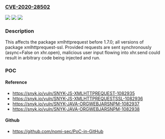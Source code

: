 ### [CVE-2020-28502](https://cve.mitre.org/cgi-bin/cvename.cgi?name=CVE-2020-28502)
![](https://img.shields.io/static/v1?label=Product&message=xmlhttprequest-ssl&color=blue)
![](https://img.shields.io/static/v1?label=Version&message=%3E%3D%200%20&color=brighgreen)
![](https://img.shields.io/static/v1?label=Vulnerability&message=Arbitrary%20Code%20Injection&color=brighgreen)

### Description

This affects the package xmlhttprequest before 1.7.0; all versions of package xmlhttprequest-ssl. Provided requests are sent synchronously (async=False on xhr.open), malicious user input flowing into xhr.send could result in arbitrary code being injected and run.

### POC

#### Reference
- https://snyk.io/vuln/SNYK-JS-XMLHTTPREQUEST-1082935
- https://snyk.io/vuln/SNYK-JS-XMLHTTPREQUESTSSL-1082936
- https://snyk.io/vuln/SNYK-JAVA-ORGWEBJARSNPM-1082937
- https://snyk.io/vuln/SNYK-JAVA-ORGWEBJARSNPM-1082938

#### Github
- https://github.com/nomi-sec/PoC-in-GitHub

